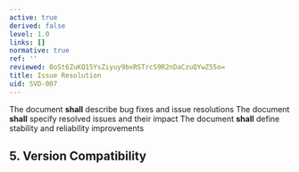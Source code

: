 ```yaml
---
active: true
derived: false
level: 1.0
links: []
normative: true
ref: ''
reviewed: 0oSt6ZuKQ15YsZiyuy9bxRSTrcS9R2nDaCzuQYwZ55o=
title: Issue Resolution
uid: SVD-007
---
```


The document **shall** describe bug fixes and issue resolutions
The document **shall** specify resolved issues and their impact
The document **shall** define stability and reliability improvements

## 5. Version Compatibility